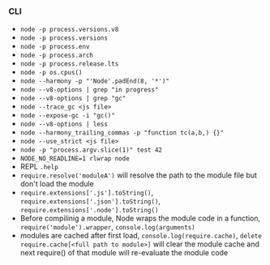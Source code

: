 ### CLI
- `node -p process.versions.v8`
- `node -p process.versions`
- `node -p process.env`
- `node -p process.arch`
- `node -p process.release.lts`
- `node -p os.cpus()`
- `node --harmony -p "'Node'.padEnd(8, '*')"`
- `node --v8-options | grep "in progress"`
- `node --v8-options | grep "gc"`
- `node --trace_gc <js file>`
- `node --expose-gc -i "gc()"`
- `node --v8-options | less`
- `node --harmony_trailing_commas -p "function tc(a,b,) {}"`
- `node --use_strict <js file>`
- `node -p "process.argv.slice(1)" test 42`
- `NODE_NO_READLINE=1 rlwrap node`
- REPL `.help`
- `require.resolve('moduleA')` will resolve the path to the module file but don't load the module
- `require.extensions['.js'].toString()`, `require.extensions['.json'].toString()`, `require.extensions['.node'].toString()`
- Before compilinig a module, Node wraps the module code in a function, `require('module').wrapper`, `console.log(arguments)`
- modules are cached after first load, `console.log(require.cache)`, `delete require.cache[<full path to module>]` will clear the module cache and next require() of that module will re-evaluate the module code